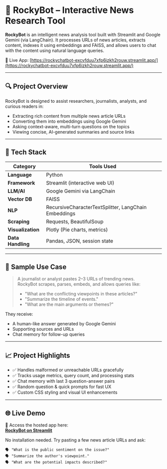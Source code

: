 # 🤖 RockyBot – Interactive News Research Tool

**RockyBot** is an intelligent news analysis tool built with Streamlit and Google Gemini (via LangChain). It processes URLs of news articles, extracts content, indexes it using embeddings and FAISS, and allows users to chat with the content using natural language queries.

📍 Live App: [https://rockychatbot-excvfduu7xfp6izkh2rouw.streamlit.app/](https://rockychatbot-excvfduu7xfp6izkh2rouw.streamlit.app/)

---

## 🔍 Project Overview

RockyBot is designed to assist researchers, journalists, analysts, and curious readers in:

- Extracting rich content from multiple news article URLs
- Converting them into embeddings using Google Gemini
- Asking context-aware, multi-turn questions on the topics
- Viewing concise, AI-generated summaries and source links

---

## 🧰 Tech Stack

| Category       | Tools Used                                                  |
|----------------|--------------------------------------------------------------|
| **Language**   | Python                                                       |
| **Framework**  | Streamlit (interactive web UI)                              |
| **LLM/AI**     | Google Gemini via LangChain                                 |
| **Vector DB**  | FAISS                                                        |
| **NLP**        | RecursiveCharacterTextSplitter, LangChain Embeddings        |
| **Scraping**   | Requests, BeautifulSoup                                     |
| **Visualization** | Plotly (Pie charts, metrics)                            |
| **Data Handling** | Pandas, JSON, session state                             |

---

## 📌 Sample Use Case

> A journalist or analyst pastes 2–3 URLs of trending news.  
> RockyBot scrapes, parses, embeds, and allows queries like:
> - "What are the conflicting viewpoints in these articles?"
> - "Summarize the timeline of events."
> - "What are the main arguments or themes?"

They receive:
- A human-like answer generated by Google Gemini
- Supporting sources and URLs
- Chat memory for follow-up queries

---

## 📈 Project Highlights

- ✅ Handles malformed or unreachable URLs gracefully
- ✅ Tracks usage metrics, query count, and processing stats
- ✅ Chat memory with last 3 question-answer pairs
- ✅ Random question & quick prompts for fast UX
- ✅ Custom CSS styling and visual UI enhancements

---

## 🌐 Live Demo

🔗 Access the hosted app here:  
**[RockyBot on Streamlit](https://rockychatbot-excvfduu7xfp6izkh2rouw.streamlit.app/)**

No installation needed. Try pasting a few news article URLs and ask:

```text
🗣️ "What is the public sentiment on the issue?"
🗣️ "Summarize the author's viewpoint."
🗣️ "What are the potential impacts described?"
